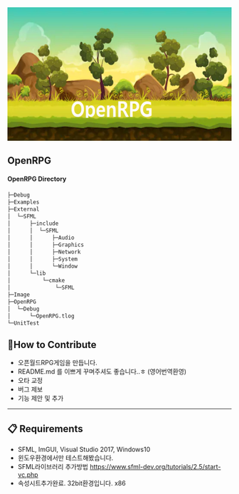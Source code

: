 <center><img src="./Image/head.PNG" width="600" height="300"></center> 

## OpenRPG 


#### OpenRPG Directory
    ├─Debug
    ├─Examples
    ├─External
    │  └─SFML
    │      ├─include
    │      │  └─SFML
    │      │      ├─Audio
    │      │      ├─Graphics
    │      │      ├─Network
    │      │      ├─System
    │      │      └─Window
    │      └─lib
    │          └─cmake
    │              └─SFML
    ├─Image
    ├─OpenRPG
    │  └─Debug
    │      └─OpenRPG.tlog
    └─UnitTest
    
## 👏How to Contribute
 
- 오픈월드RPG게임을 만듭니다.
- README.md 를 이쁘게 꾸며주셔도 좋습니다..ㅎ (영어번역환영) 
- 오타 교정
- 버그 제보
- 기능 제안 및 추가 
 ***
    
## 📋 Requirements 
  
- SFML, ImGUI, Visual Studio 2017, Windows10
- 윈도우환경에서만 테스트해봤습니다. 
- SFML라이브러리 추가방법 https://www.sfml-dev.org/tutorials/2.5/start-vc.php
- 속성시트추가완료. 32bit환경입니다. x86
